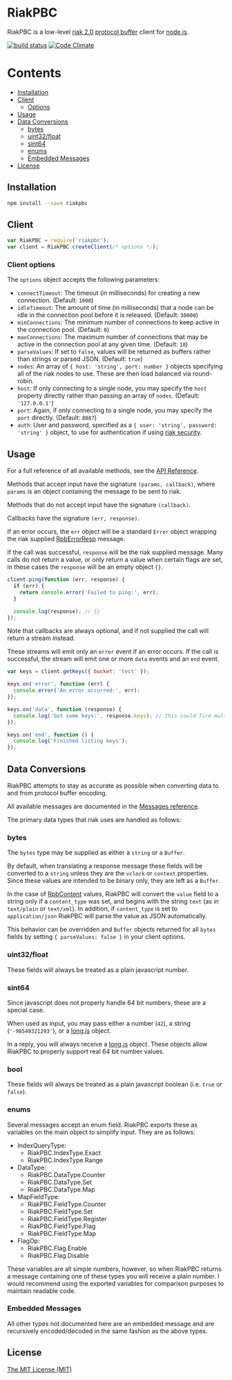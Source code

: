 # RiakPBC
RiakPBC is a low-level [riak 2.0](http://basho.com/riak) [protocol buffer](https://developers.google.com/protocol-buffers/docs/overview) client for [node.js](http://nodejs.org/).

[![build status](http://img.shields.io/travis/nlf/riakpbc/master.svg)](http://travis-ci.org/nlf/riakpbc)
[![Code Climate](http://img.shields.io/codeclimate/github/nlf/riakpbc.svg)](https://codeclimate.com/github/nlf/riakpbc)

# Contents
- [Installation](#installation)
- [Client](#client)
  - [Options](#options)
- [Usage](#usage)
- [Data Conversions](#data-conversions)
  - [bytes](#bytes)
  - [uint32/float](#uint32float)
  - [sint64](#sint64)
  - [enums](#enums)
  - [Embedded Messages](#embedded-messages)
- [License](#license)


## Installation

```bash
npm install --save riakpbc
```

## Client

```javascript
var RiakPBC = require('riakpbc');
var client = RiakPBC.createClient(/* options */);
```

### Client options

The `options` object accepts the following parameters:

- `connectTimeout`: The timeout (in milliseconds) for creating a new connection. (Default: `1000`)
- `idleTimeout`: The amount of time (in milliseconds) that a node can be idle in the connection pool before it is released. (Default: `30000`)
- `minConnections`: The minimum number of connections to keep active in the connection pool. (Default: `0`)
- `maxConnections`: The maximum number of connections that may be active in the connection pool at any given time. (Default: `10`)
- `parseValues`: If set to `false`, values will be returned as buffers rather than strings or parsed JSON. (Default: `true`)
- `nodes`: An array of `{ host: 'string', port: number }` objects specifying all of the riak nodes to use. These are then load balanced via round-robin.
- `host`: If only connecting to a single node, you may specify the `host` property directly rather than passing an array of `nodes`. (Default: `'127.0.0.1'`)
- `port`: Again, if only connecting to a single node, you may specify the `port` directly. (Default: `8087`)
- `auth`: User and password, specified as a `{ user: 'string', password: 'string' }` object, to use for authentication if using [riak security](http://docs.basho.com/riak/latest/ops/running/authz/).

## Usage

For a full reference of all available methods, see the [API Reference](doc/API.md).

Methods that accept input have the signature `(params, callback)`, where `params` is an object containing the message to be sent to riak.

Methods that do not accept input have the signature `(callback)`.

Callbacks have the signature `(err, response)`.

If an error occurs, the `err` object will be a standard `Error` object wrapping the riak supplied [RpbErrorResp](doc/Messages.md#rpberrorresp) message.

If the call was successful, `response` will be the riak supplied message. Many calls do not return a value, or only return a value when certain flags are set, in these cases the `response` will be an empty object `{}`.

```javascript
client.ping(function (err, response) {
  if (err) {
    return console.error('Failed to ping:', err);
  }

  console.log(response); // {}
});
```

Note that callbacks are always optional, and if not supplied the call will return a stream instead.

These streams will emit only an `error` event if an error occurs. If the call is successful, the stream will emit one or more `data` events and an `end` event.
```javascript
var keys = client.getKeys({ bucket: 'test' });

keys.on('error', function (err) {
  console.error('An error occurred:', err);
});

keys.on('data', function (response) {
  console.log('Got some keys:', response.keys); // this could fire multiple times
});

keys.on('end', function () {
  console.log('Finished listing keys');
});
```

## Data Conversions

RiakPBC attempts to stay as accurate as possible when converting data to and from protocol buffer encoding.

All available messages are documented in the [Messages reference](doc/Messages.md).

The primary data types that riak uses are handled as follows:

### bytes

The `bytes` type may be supplied as either a `string` or a `Buffer`.

By default, when translating a response message these fields will be converted to a `string` unless they are the `vclock` or `context` properties. Since these values are intended to be binary only, they are left as a `Buffer`.

In the case of [RpbContent](doc/Messages.md#rpbcontent) values, RiakPBC will convert the `value` field to a string only if a `content_type` was set, and begins with the string `text` (as in `text/plain` or `text/xml`). In addition, if `content_type` is set to `application/json` RiakPBC will parse the value as JSON automatically.

This behavior can be overridden and `Buffer` objects returned for all `bytes` fields by setting `{ parseValues: false }` in your client options.

### uint32/float

These fields will always be treated as a plain javascript number.

### sint64

Since javascript does not properly handle 64 bit numbers, these are a special case.

When used as input, you may pass either a number (`42`), a string (`'-98549321293'`), or a [long.js](https://github.com/dcodeIO/Long.js) object.

In a reply, you will always receive a [long.js](https://github.com/dcodeIO/Long.js) object. These objects allow RiakPBC to properly support real 64 bit number values.

### bool

These fields will always be treated as a plain javascript boolean (i.e. `true` or `false`).

### enums

Several messages accept an enum field. RiakPBC exports these as variables on the main object to simplify input. They are as follows:

- IndexQueryType:
  - RiakPBC.IndexType.Exact
  - RiakPBC.IndexType.Range
- DataType:
  - RiakPBC.DataType.Counter
  - RiakPBC.DataType.Set
  - RiakPBC.DataType.Map
- MapFieldType:
  - RiakPBC.FieldType.Counter
  - RiakPBC.FieldType.Set
  - RiakPBC.FieldType.Register
  - RiakPBC.FieldType.Flag
  - RiakPBC.FieldType.Map
- FlagOp:
  - RiakPBC.Flag.Enable
  - RiakPBC.Flag.Disable

These variables are all simple numbers, however, so when RiakPBC returns a message containing one of these types you will receive a plain number. I would recommend using the exported variables for comparison purposes to maintain readable code.

### Embedded Messages

All other types not documented here are an embedded message and are recursively encoded/decoded in the same fashion as the above types.

## License

[The MIT License (MIT)](https://raw.githubusercontent.com/nlf/riakpbc/master/LICENSE)
